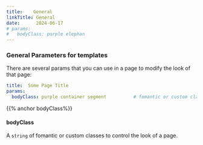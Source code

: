 ```yaml
---
title:    General
linkTitle: General
date:      2024-06-17
# params:
#   bodyClass: purple elephan
---
```


### General Parameters for templates

There are several params that you can use in a page to modify the look of that
page:

```yaml
title:  Some Page Title
params:
  bodyClass: purple container segment          # fomantic or custom class names
```

{{% anchor bodyClass%}}
#### bodyClass

A `string` of fomantic or custom classes to control the look of a page.